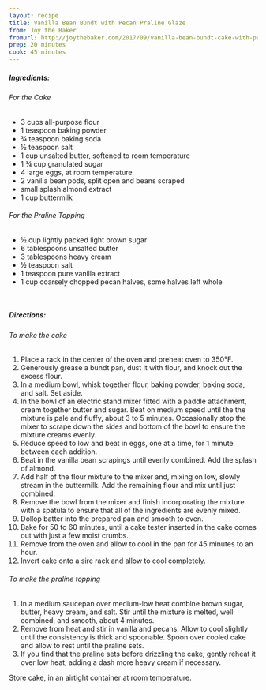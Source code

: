 ```yaml
---
layout: recipe
title: Vanilla Bean Bundt with Pecan Praline Glaze
from: Joy the Baker
fromurl: http://joythebaker.com/2017/09/vanilla-bean-bundt-cake-with-pecan-praline-glaze/
prep: 20 minutes
cook: 45 minutes
---
```


##### Ingredients:

###### For the Cake

* 3 cups all-purpose flour
* 1 teaspoon baking powder
* ¾ teaspoon baking soda
* ½ teaspoon salt
* 1 cup unsalted butter, softened to room temperature
* 1 ¾ cup granulated sugar
* 4 large eggs, at room temperature
* 2 vanilla bean pods, split open and beans scraped
* small splash almond extract
* 1 cup buttermilk

###### For the Praline Topping

* ½ cup lightly packed light brown sugar
* 6 tablespoons unsalted butter
* 3 tablespoons heavy cream
* ½ teaspoon salt
* 1 teaspoon pure vanilla extract
* 1 cup coarsely chopped pecan halves, some halves left whole

<br>

##### Directions:

###### To make the cake

1. Place a rack in the center of the oven and preheat oven to 350°F.
2. Generously grease a bundt pan, dust it with flour, and knock out the excess flour.
3. In a medium bowl, whisk together flour, baking powder, baking soda, and salt. Set aside.
4. In the bowl of an electric stand mixer fitted with a paddle attachment, cream together butter and sugar. Beat on medium speed until the the mixture is pale and fluffy, about 3 to 5 minutes. Occasionally stop the mixer to scrape down the sides and bottom of the bowl to ensure the mixture creams evenly.
5. Reduce speed to low and beat in eggs, one at a time, for 1 minute between each addition.
6. Beat in the vanilla bean scrapings until evenly combined. Add the splash of almond.
7. Add half of the flour mixture to the mixer and, mixing on low, slowly stream in the buttermilk. Add the remaining flour and mix until just combined.
8. Remove the bowl from the mixer and finish incorporating the mixture with a spatula to ensure that all of the ingredients are evenly mixed.
9. Dollop batter into the prepared pan and smooth to even.
10. Bake for 50 to 60 minutes, until a cake tester inserted in the cake comes out with just a few moist crumbs.
11. Remove from the oven and allow to cool in the pan for 45 minutes to an hour.
12. Invert cake onto a sire rack and allow to cool completely.
    
###### To make the praline topping

1. In a medium saucepan over medium-low heat combine brown sugar, butter, heavy cream, and salt. Stir until the mixture is melted, well combined, and smooth, about 4 minutes.
2. Remove from heat and stir in vanilla and pecans. Allow to cool slightly until the consistency is thick and spoonable. Spoon over cooled cake and allow to rest until the praline sets.
3. If you find that the praline sets before drizzling the cake, gently reheat it over low heat, adding a dash more heavy cream if necessary.
    

Store cake, in an airtight container at room temperature.
